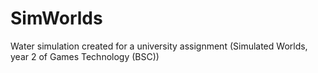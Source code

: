 # SimWorlds

Water simulation created for a university assignment (Simulated Worlds, year 2 of Games Technology (BSC))
